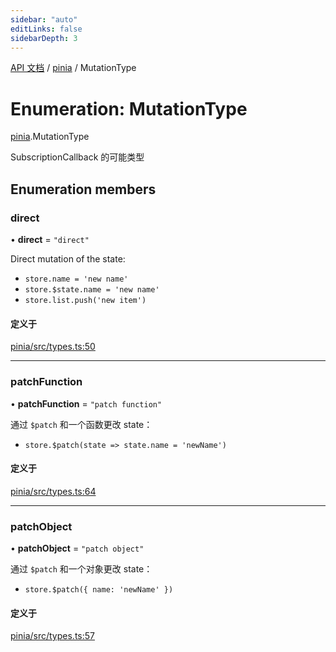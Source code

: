 ```yaml
---
sidebar: "auto"
editLinks: false
sidebarDepth: 3
---
```


[API 文档](../index.md) / [pinia](../modules/pinia.md) / MutationType

# Enumeration: MutationType

[pinia](../modules/pinia.md).MutationType

SubscriptionCallback 的可能类型

## Enumeration members

### direct

• **direct** = `"direct"`

Direct mutation of the state:

- `store.name = 'new name'`
- `store.$state.name = 'new name'`
- `store.list.push('new item')`

#### 定义于

[pinia/src/types.ts:50](https://github.com/posva/pinia/blob/46c50b2/packages/pinia/src/types.ts#L50)

___

### patchFunction

• **patchFunction** = `"patch function"`

通过 `$patch` 和一个函数更改 state：

- `store.$patch(state => state.name = 'newName')`

#### 定义于

[pinia/src/types.ts:64](https://github.com/posva/pinia/blob/46c50b2/packages/pinia/src/types.ts#L64)

___

### patchObject

• **patchObject** = `"patch object"`

通过 `$patch` 和一个对象更改 state：

- `store.$patch({ name: 'newName' })`

#### 定义于

[pinia/src/types.ts:57](https://github.com/posva/pinia/blob/46c50b2/packages/pinia/src/types.ts#L57)
